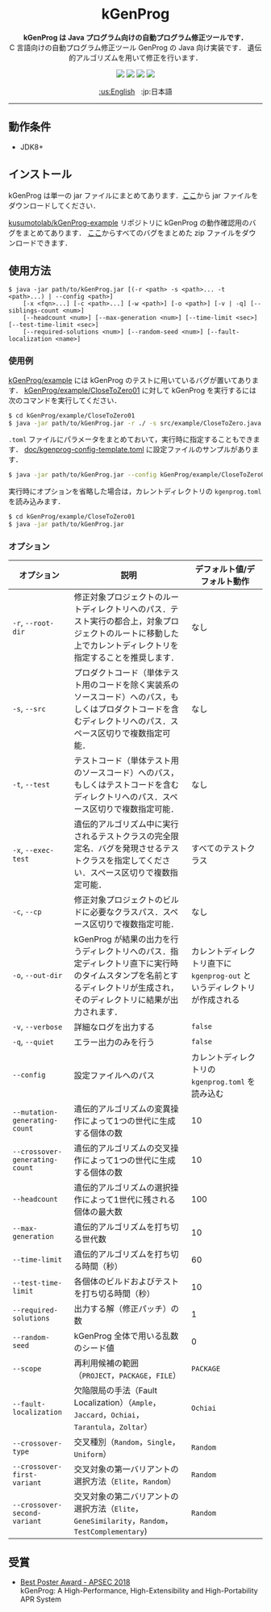 <h1 align="center">kGenProg</h1>

<p align="center">
    <strong>kGenProg は Java プログラム向けの自動プログラム修正ツールです．</strong><br>
    C 言語向けの自動プログラム修正ツール GenProg の Java 向け実装です．
    遺伝的アルゴリズムを用いて修正を行います．
</p>

<p align=center>
    <a href="https://github.com/kusumotolab/kGenProg/releases/latest" alt="release"><img src="https://img.shields.io/github/release/kusumotolab/kGenProg.svg"></a>
    <a href="https://circleci.com/gh/kusumotolab/kGenProg/tree/master" alt="CircleCI"><img src="https://circleci.com/gh/kusumotolab/kGenProg/tree/master.svg?style=shield"></a>
    <a href="https://codecov.io/gh/kusumotolab/kGenProg" alt="Codecov"><img src="https://codecov.io/gh/kusumotolab/kGenProg/branch/master/graph/badge.svg"></a>
    <a href="https://github.com/kusumotolab/kGenProg/blob/master/LICENSE" alt="license"><img src="https://img.shields.io/badge/license-MIT-blue.svg"></a>
</p>

<p align=center>
    <a href="../../README.md">:us:English</a> &nbsp; :jp:日本語
</p>

---

## 動作条件
- JDK8+

## インストール
kGenProg は単一の jar ファイルにまとめてあります．[ここ](https://github.com/kusumotolab/kGenProg/releases/latest)から jar ファイルをダウンロードしてください．

[kusumotolab/kGenProg-example](https://github.com/kusumotolab/kGenProg-example) リポジトリに kGenProg の動作確認用のバグをまとめてあります．
[ここ](https://github.com/kusumotolab/kGenProg-example/archive/master.zip)からすべてのバグをまとめた zip ファイルをダウンロードできます．


## 使用方法
```
$ java -jar path/to/kGenProg.jar [(-r <path> -s <path>... -t <path>...) | --config <path>]
    [-x <fqn>...] [-c <path>...] [-w <path>] [-o <path>] [-v | -q] [--siblings-count <num>]
    [--headcount <num>] [--max-generation <num>] [--time-limit <sec>] [--test-time-limit <sec>]
    [--required-solutions <num>] [--random-seed <num>] [--fault-localization <name>]
```

### 使用例
[kGenProg/example](example) には kGenProg のテストに用いているバグが置いてあります．
[kGenProg/example/CloseToZero01](example/CloseToZero01) に対して kGenProg を実行するには次のコマンドを実行してください．

```sh
$ cd kGenProg/example/CloseToZero01
$ java -jar path/to/kGenProg.jar -r ./ -s src/example/CloseToZero.java -t src/example/CloseToZeroTest.java
```

`.toml` ファイルにパラメータをまとめておいて，実行時に指定することもできます．
[doc/kgenprog-config-template.toml](../../doc/kgenprog-config-template.toml) に設定ファイルのサンプルがあります．
```sh
$ java -jar path/to/kGenProg.jar --config kGenProg/example/CloseToZero01/kgenprog.toml
```

実行時にオプションを省略した場合は，カレントディレクトリの `kgenprog.toml` を読み込みます．
```sh
$ cd kGenProg/example/CloseToZero01
$ java -jar path/to/kGenProg.jar
```


### オプション
| オプション | 説明 | デフォルト値/デフォルト動作 |
|---|---|---|
| `-r`, `--root-dir` | 修正対象プロジェクトのルートディレクトリへのパス．テスト実行の都合上，対象プロジェクトのルートに移動した上でカレントディレクトリを指定することを推奨します． | なし |
| `-s`, `--src` | プロダクトコード（単体テスト用のコードを除く実装系のソースコード）へのパス，もしくはプロダクトコードを含むディレクトリへのパス．スペース区切りで複数指定可能． | なし |
| `-t`, `--test` | テストコード（単体テスト用のソースコード）へのパス，もしくはテストコードを含むディレクトリへのパス．スペース区切りで複数指定可能． | なし |
| `-x`, `--exec-test` | 遺伝的アルゴリズム中に実行されるテストクラスの完全限定名．バグを発現させるテストクラスを指定してください．スペース区切りで複数指定可能． | すべてのテストクラス |
| `-c`, `--cp` | 修正対象プロジェクトのビルドに必要なクラスパス．スペース区切りで複数指定可能． | なし |
| `-o`, `--out-dir` | kGenProg が結果の出力を行うディレクトリへのパス．指定ディレクトリ直下に実行時のタイムスタンプを名前とするディレクトリが生成され，そのディレクトリに結果が出力されます． | カレントディレクトリ直下に `kgenprog-out` というディレクトリが作成される |
| `-v`, `--verbose` | 詳細なログを出力する | `false` |
| `-q`, `--quiet` | エラー出力のみを行う | `false` |
| `--config` | 設定ファイルへのパス | カレントディレクトリの `kgenprog.toml` を読み込む |
| `--mutation-generating-count` | 遺伝的アルゴリズムの変異操作によって1つの世代に生成する個体の数 | 10 |
| `--crossover-generating-count` | 遺伝的アルゴリズムの交叉操作によって1つの世代に生成する個体の数 | 10 |
| `--headcount` | 遺伝的アルゴリズムの選択操作によって1世代に残される個体の最大数 | 100 |
| `--max-generation` | 遺伝的アルゴリズムを打ち切る世代数 | 10 |
| `--time-limit` | 遺伝的アルゴリズムを打ち切る時間（秒） | 60 |
| `--test-time-limit` | 各個体のビルドおよびテストを打ち切る時間（秒） | 10 |
| `--required-solutions` | 出力する解（修正パッチ）の数 | 1 |
| `--random-seed` | kGenProg 全体で用いる乱数のシード値 | 0 |
| `--scope` | 再利用候補の範囲（`PROJECT`，`PACKAGE`，`FILE`） | `PACKAGE` |
| `--fault-localization` | 欠陥限局の手法（Fault Localization）（`Ample`，`Jaccard`，`Ochiai`，`Tarantula`，`Zoltar`） | `Ochiai` |
| `--crossover-type` | 交叉種別（`Random`，`Single`，`Uniform`） | `Random` |
| `--crossover-first-variant` | 交叉対象の第一バリアントの選択方法（`Elite`，`Random`） | `Random` |
| `--crossover-second-variant` | 交叉対象の第二バリアントの選択方法（`Elite`，`GeneSimilarity`，`Random`，`TestComplementary`) | `Random` |

## 受賞
- [Best Poster Award - APSEC 2018](http://www.apsec2018.org/)  
kGenProg: A High-Performance, High-Extensibility and High-Portability APR System
